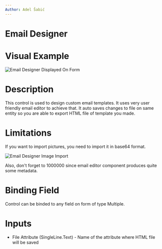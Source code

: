```yaml
---
Author: Adel Šabić
---
```


# Email Designer

# Visual Example

![Email Designer Displayed On Form](/.attachments/applications/Controls/emaildesigner.png)

# Description

This control is used to design custom email templates. It uses very user friendly email editor to achieve that. It auto saves changes to file on same entity so you are able to export HTML file of template you made.

# Limitations

If you want to import pictures, you need to import it in base64 format.

![Email Designer Image Import](/.attachments/applications/Controls/emaildesignerimageimport.png)

Also, don't forget to 1000000 since email editor component produces quite some metadata.

# Binding Field

Control can be binded to any field on form of type Multiple.

# Inputs

- File Attribute (SingleLine.Text) - Name of the attribute where HTML file will be saved